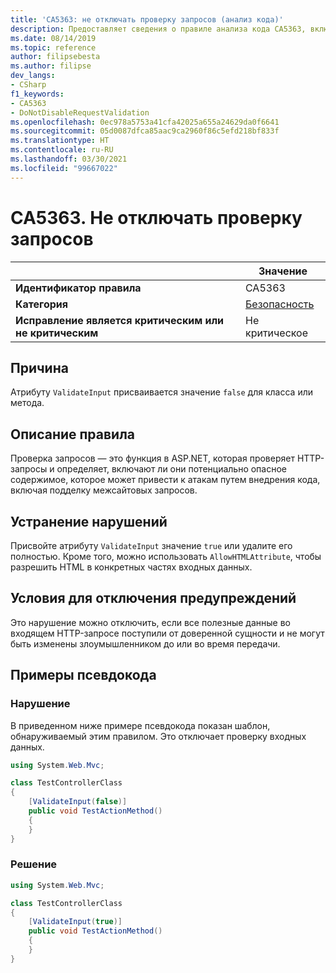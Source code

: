 ```yaml
---
title: 'CA5363: не отключать проверку запросов (анализ кода)'
description: Предоставляет сведения о правиле анализа кода CA5363, включая причины нарушений и способы их устранения, а также условия отключения правила.
ms.date: 08/14/2019
ms.topic: reference
author: filipsebesta
ms.author: filipse
dev_langs:
- CSharp
f1_keywords:
- CA5363
- DoNotDisableRequestValidation
ms.openlocfilehash: 0ec978a5753a41cfa42025a655a24629da0f6641
ms.sourcegitcommit: 05d0087dfca85aac9ca2960f86c5efd218bf833f
ms.translationtype: HT
ms.contentlocale: ru-RU
ms.lasthandoff: 03/30/2021
ms.locfileid: "99667022"
---
```

# <a name="ca5363-do-not-disable-request-validation"></a>CA5363. Не отключать проверку запросов

| | Значение |
|-|-|
| **Идентификатор правила** |CA5363|
| **Категория** |[Безопасность](security-warnings.md)|
| **Исправление является критическим или не критическим** |Не критическое|

## <a name="cause"></a>Причина

Атрибуту `ValidateInput` присваивается значение `false` для класса или метода.

## <a name="rule-description"></a>Описание правила

Проверка запросов — это функция в ASP.NET, которая проверяет HTTP-запросы и определяет, включают ли они потенциально опасное содержимое, которое может привести к атакам путем внедрения кода, включая подделку межсайтовых запросов.

## <a name="how-to-fix-violations"></a>Устранение нарушений

Присвойте атрибуту `ValidateInput` значение `true` или удалите его полностью. Кроме того, можно использовать `AllowHTMLAttribute`, чтобы разрешить HTML в конкретных частях входных данных.

## <a name="when-to-suppress-warnings"></a>Условия для отключения предупреждений

Это нарушение можно отключить, если все полезные данные во входящем HTTP-запросе поступили от доверенной сущности и не могут быть изменены злоумышленником до или во время передачи.

## <a name="pseudo-code-examples"></a>Примеры псевдокода

### <a name="violation"></a>Нарушение

В приведенном ниже примере псевдокода показан шаблон, обнаруживаемый этим правилом.
Это отключает проверку входных данных.

```csharp
using System.Web.Mvc;

class TestControllerClass
{
    [ValidateInput(false)]
    public void TestActionMethod()
    {
    }
}
```

### <a name="solution"></a>Решение

```csharp
using System.Web.Mvc;

class TestControllerClass
{
    [ValidateInput(true)]
    public void TestActionMethod()
    {
    }
}
```
